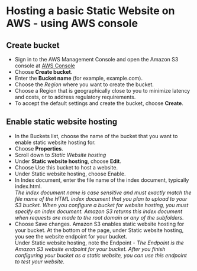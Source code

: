 # Hosting a basic Static Website on AWS - using AWS console
## Create bucket
- Sign in to the AWS Management Console and open the Amazon S3 console at [AWS Console](https://console.aws.amazon.com/s3/)
- Choose **Create bucket**.
- Enter the **Bucket name** (for example, example.com).
- Choose the *Region* where you want to create the bucket.
- Choose a Region that is geographically close to you to minimize latency and costs, or to address regulatory requirements.
- To accept the default settings and create the bucket, choose **Create**.
## Enable static website hosting
- In the Buckets list, choose the name of the bucket that you want to enable static website hosting for.
- Choose **Properties**.
- Scroll down to *Static Website hosting*
- Under **Static website hosting**, choose **Edit**.
- Choose Use this bucket to host a website.
- Under Static website hosting, choose Enable.
- In Index document, enter the file name of the index document, typically index.html.</br>
 *The index document name is case sensitive and must exactly match the file name of the HTML index document that you plan to upload to your S3 bucket. When you configure a bucket for website hosting, you must specify an index document. Amazon S3 returns this index document when requests are made to the root domain or any of the subfolders.*
- Choose Save changes.
Amazon S3 enables static website hosting for your bucket. At the bottom of the page, under Static website hosting, you see the website endpoint for your bucket.</br>
Under Static website hosting, note the Endpoint - *The Endpoint is the Amazon S3 website endpoint for your bucket. After you finish configuring your bucket as a static website, you can use this endpoint to test your website.*




